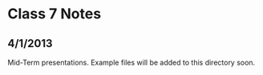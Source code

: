 Class 7 Notes
================

4/1/2013
-----------

Mid-Term presentations. Example files will be added to this directory soon.
